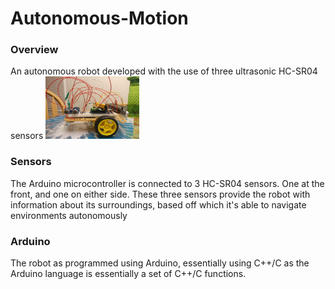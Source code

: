 # Autonomous-Motion
### Overview
An autonomous robot developed with the use of three ultrasonic HC-SR04 sensors
<img src="/Images/robot2.jpg" alt="Robot"
	title="Robot View" width="150" height="100" />
  
### Sensors
The Arduino microcontroller is connected to 3 HC-SR04 sensors. One at the front, and one on either side. These three sensors provide the robot with information about its surroundings, based off which it's able to navigate environments autonomously

### Arduino
The robot as programmed using Arduino, essentially using C++/C as the Arduino language is essentially a set of C++/C functions.
